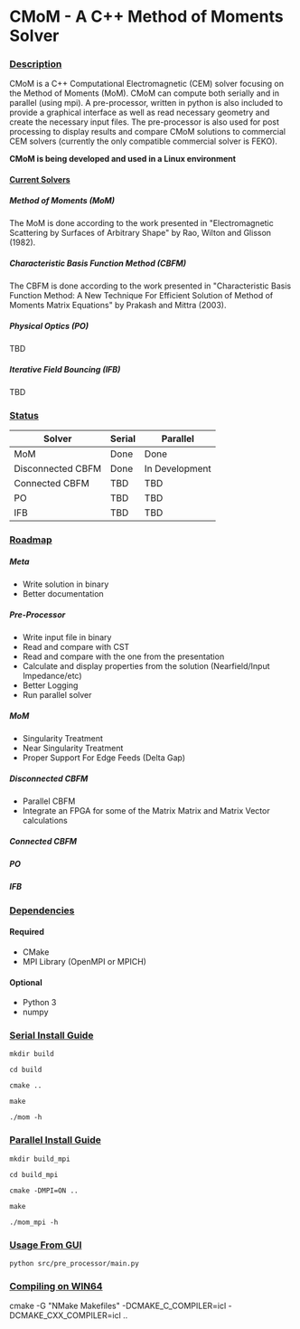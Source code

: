 # CMoM - A C++ Method of Moments Solver

### <u>Description</u>

CMoM is a C++ Computational Electromagnetic (CEM)  solver focusing on the Method of Moments (MoM).  CMoM can compute both serially and in parallel (using mpi). A pre-processor, written in python is also included to provide a graphical interface as well as read necessary geometry and create the necessary input files. The pre-processor is also used for post processing to display results and compare CMoM solutions to commercial CEM solvers (currently the only compatible commercial solver is FEKO).

**CMoM is being developed and used in a Linux environment**

#### <u>Current Solvers</u>

##### Method of Moments (MoM)

The MoM is done according to the work presented in "Electromagnetic Scattering by Surfaces of Arbitrary Shape" by Rao, Wilton and Glisson (1982).

##### Characteristic Basis Function Method (CBFM)

The CBFM is done according to the work presented in "Characteristic Basis Function Method: A New Technique For Efficient Solution of Method of Moments Matrix Equations" by Prakash and Mittra (2003).

##### Physical Optics (PO)

TBD

##### Iterative Field Bouncing (IFB)

TBD

### <u>Status</u>

| Solver            | Serial | Parallel       |
| ----------------- | ------ | -------------- |
| MoM               | Done   | Done           |
| Disconnected CBFM | Done   | In Development |
| Connected CBFM    | TBD    | TBD            |
| PO                | TBD    | TBD            |
| IFB               | TBD    | TBD            |

### <u>Roadmap</u>

##### Meta

- Write solution in binary
- Better documentation

##### Pre-Processor

- Write input file in binary
- Read and compare with CST
- Read and compare with the one from the presentation
- Calculate and display properties from the solution (Nearfield/Input Impedance/etc)
- Better Logging
- Run parallel solver

##### MoM

- Singularity Treatment
- Near Singularity Treatment
- Proper Support For Edge Feeds (Delta Gap)

##### Disconnected CBFM

- Parallel CBFM
- Integrate an FPGA for some of the Matrix Matrix and Matrix Vector calculations 

##### Connected CBFM

##### PO

##### IFB

### <u>Dependencies</u>

#### Required

- CMake
- MPI Library (OpenMPI or MPICH)

#### Optional
- Python 3
- numpy

### <u>Serial Install Guide</u>

`mkdir build`

`cd build`

`cmake ..`

`make`

`./mom -h`



### <u>Parallel Install Guide</u>

`mkdir build_mpi`

`cd build_mpi`

`cmake -DMPI=ON ..`

`make`

`./mom_mpi -h`



### <u>Usage From GUI</u>

`python src/pre_processor/main.py`

### <u>Compiling on WIN64</u>
cmake -G "NMake Makefiles" -DCMAKE_C_COMPILER=icl -DCMAKE_CXX_COMPILER=icl ..